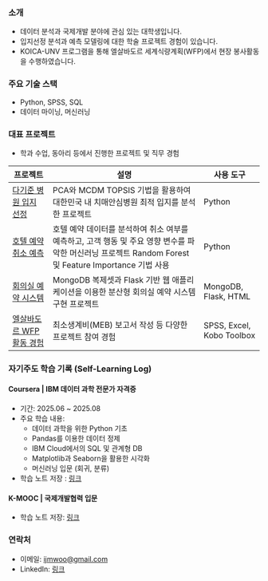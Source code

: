 ### 소개
-  데이터 분석과 국제개발 분야에 관심 있는 대학생입니다.
-  입지선정 분석과 예측 모델링에 대한 학술 프로젝트 경험이 있습니다.
-  KOICA-UNV 프로그램을 통해 엘살바도르 세계식량계획(WFP)에서 현장 봉사활동을 수행하였습니다.

###  주요 기술 스택
- Python, SPSS, SQL
- 데이터 마이닝, 머신러닝

###  대표 프로젝트
- 학과 수업, 동아리 등에서 진행한 프로젝트 및 직무 경험
  
| 프로젝트 | 설명 | 사용 도구 |
|----------|------|------------|
| [다기준 병원 입지 선정](https://github.com/Jamie-Woo/multi-criteria-hospital-siting) | PCA와 MCDM TOPSIS 기법을 활용하여 대한민국 내 치매안심병원 최적 입지를 분석한 프로젝트 | Python |
| [호텔 예약 취소 예측](https://github.com/Jamie-Woo/hotel-booking-cancellation-rf) | 호텔 예약 데이터를 분석하여 취소 여부를 예측하고, 고객 행동 및 주요 영향 변수를 파악한 머신러닝 프로젝트 Random Forest 및 Feature Importance 기법 사용 | Python |
| [회의실 예약 시스템](https://github.com/Jamie-Woo/flask-mongodb-room-reservation-app) | MongoDB 복제셋과 Flask 기반 웹 애플리케이션을 이용한 분산형 회의실 예약 시스템 구현 프로젝트 | MongoDB, Flask, HTML |
| [엘살바도르 WFP 활동 경험](https://github.com/Jamie-Woo/experience-wfp-elsalvador) | 최소생계비(MEB) 보고서 작성 등 다양한 프로젝트 참여 경험 | SPSS, Excel, Kobo Toolbox |


###  자기주도 학습 기록 (Self-Learning Log)

####  Coursera | IBM 데이터 과학 전문가 자격증
- 기간: 2025.06 ~ 2025.08
- 주요 학습 내용:
  - 데이터 과학을 위한 Python 기초
  - Pandas를 이용한 데이터 정제
  - IBM Cloud에서의 SQL 및 관계형 DB
  - Matplotlib과 Seaborn을 활용한 시각화
  - 머신러닝 입문 (회귀, 분류)
- 학습 노트 저장 : [링크](https://github.com/사용자ID/ibm-data-science-notes)

#### K-MOOC | 국제개발협력 입문
- 학습 노트 저장: [링크](https://github.com/Jamie-Woo/learning-ODA-KOICA)


### 연락처
- 이메일: ijmwoo@gmail.com
- LinkedIn: [링크](https://www.linkedin.com/in/jimin-woo-a423a5251/)
